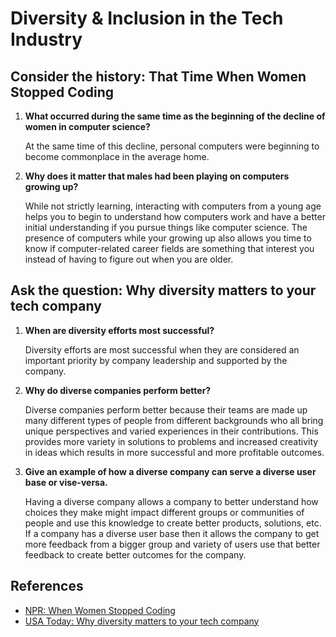 # Diversity & Inclusion in the Tech Industry

## Consider the history: That Time When Women Stopped Coding

1. **What occurred during the same time as the beginning of the decline of women in computer science?**

    At the same time of this decline, personal computers were beginning to become commonplace in the average home.

2. **Why does it matter that males had been playing on computers growing up?**

    While not strictly learning, interacting with computers from a young age helps you to begin to understand how computers work and have a better initial understanding if you pursue things like computer science. The presence of computers while your growing up also allows you time to know if computer-related career fields are something that interest you instead of having to figure out when you are older.

## Ask the question: Why diversity matters to your tech company

1. **When are diversity efforts most successful?**

    Diversity efforts are most successful when they are considered an important priority by company leadership and supported by the company.

2. **Why do diverse companies perform better?**

    Diverse companies perform better because their teams are made up many different types of people from different backgrounds who all bring unique perspectives and varied experiences in their contributions. This provides more variety in solutions to problems and increased creativity in ideas which results in more successful and more profitable outcomes.

3. **Give an example of how a diverse company can serve a diverse user base or vise-versa.**

    Having a diverse company allows a company to better understand how choices they make might impact different groups or communities of people and use this knowledge to create better products, solutions, etc. If a company has a diverse user base then it allows the company to get more feedback from a bigger group and variety of users use that better feedback to create better outcomes for the company.

## References

- [NPR: When Women Stopped Coding](https://www.npr.org/sections/money/2014/10/21/357629765/when-women-stopped-coding)
- [USA Today: Why diversity matters to your tech company](https://www.usatoday.com/story/tech/columnist/2015/07/21/why-diversity-matters-your-tech-company/30419871/)
